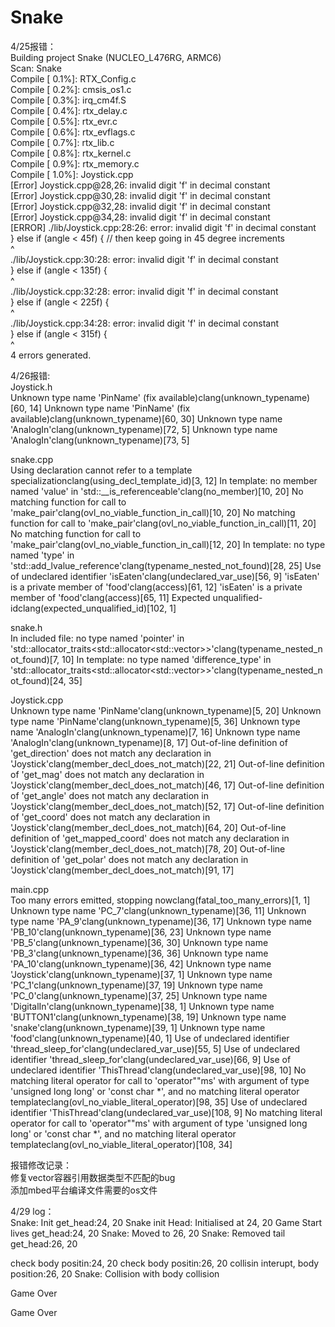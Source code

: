 # Snake
4/25报错：<br>
Building project Snake (NUCLEO_L476RG, ARMC6)<br>
Scan: Snake<br>
Compile [  0.1%]: RTX_Config.c<br>
Compile [  0.2%]: cmsis_os1.c<br>
Compile [  0.3%]: irq_cm4f.S<br>
Compile [  0.4%]: rtx_delay.c<br>
Compile [  0.5%]: rtx_evr.c<br>
Compile [  0.6%]: rtx_evflags.c<br>
Compile [  0.7%]: rtx_lib.c<br>
Compile [  0.8%]: rtx_kernel.c<br>
Compile [  0.9%]: rtx_memory.c<br>
Compile [  1.0%]: Joystick.cpp<br>
[Error] Joystick.cpp@28,26: invalid digit 'f' in decimal constant<br>
[Error] Joystick.cpp@30,28: invalid digit 'f' in decimal constant<br>
[Error] Joystick.cpp@32,28: invalid digit 'f' in decimal constant<br>
[Error] Joystick.cpp@34,28: invalid digit 'f' in decimal constant<br>
[ERROR] ./lib/Joystick.cpp:28:26: error: invalid digit 'f' in decimal constant<br>
} else if (angle < 45f) {  // then keep going in 45 degree increments<br>
^<br>
./lib/Joystick.cpp:30:28: error: invalid digit 'f' in decimal constant<br>
}  else if (angle < 135f) {<br>
^<br>
./lib/Joystick.cpp:32:28: error: invalid digit 'f' in decimal constant<br>
}  else if (angle < 225f) {<br>
^<br>
./lib/Joystick.cpp:34:28: error: invalid digit 'f' in decimal constant<br>
}  else if (angle < 315f) {<br>
^<br>
4 errors generated.<br>

4/26报错:<br>
Joystick.h<br>
Unknown type name 'PinName' (fix available)clang(unknown_typename)[60, 14]
Unknown type name 'PinName' (fix available)clang(unknown_typename)[60, 30]
Unknown type name 'AnalogIn'clang(unknown_typename)[72, 5]
Unknown type name 'AnalogIn'clang(unknown_typename)[73, 5]<br>

snake.cpp<br>
Using declaration cannot refer to a template specializationclang(using_decl_template_id)[3, 12]
In template: no member named 'value' in 'std::__is_referenceable<int>'clang(no_member)[10, 20]
No matching function for call to 'make_pair'clang(ovl_no_viable_function_in_call)[10, 20]
No matching function for call to 'make_pair'clang(ovl_no_viable_function_in_call)[11, 20]
No matching function for call to 'make_pair'clang(ovl_no_viable_function_in_call)[12, 20]
In template: no type named 'type' in 'std::add_lvalue_reference<int>'clang(typename_nested_not_found)[28, 25]
Use of undeclared identifier 'isEaten'clang(undeclared_var_use)[56, 9]
'isEaten' is a private member of 'food'clang(access)[61, 12]
'isEaten' is a private member of 'food'clang(access)[65, 11]
Expected unqualified-idclang(expected_unqualified_id)[102, 1]<br>

snake.h<br>
In included file: no type named 'pointer' in 'std::allocator_traits<std::allocator<std::vector<int>>>'clang(typename_nested_not_found)[7, 10]
In template: no type named 'difference_type' in 'std::allocator_traits<std::allocator<std::vector<int>>>'clang(typename_nested_not_found)[24, 35]<br>

Joystick.cpp<br>
Unknown type name 'PinName'clang(unknown_typename)[5, 20]
Unknown type name 'PinName'clang(unknown_typename)[5, 36]
Unknown type name 'AnalogIn'clang(unknown_typename)[7, 16]
Unknown type name 'AnalogIn'clang(unknown_typename)[8, 17]
Out-of-line definition of 'get_direction' does not match any declaration in 'Joystick'clang(member_decl_does_not_match)[22, 21]
Out-of-line definition of 'get_mag' does not match any declaration in 'Joystick'clang(member_decl_does_not_match)[46, 17]
Out-of-line definition of 'get_angle' does not match any declaration in 'Joystick'clang(member_decl_does_not_match)[52, 17]
Out-of-line definition of 'get_coord' does not match any declaration in 'Joystick'clang(member_decl_does_not_match)[64, 20]
Out-of-line definition of 'get_mapped_coord' does not match any declaration in 'Joystick'clang(member_decl_does_not_match)[78, 20]
Out-of-line definition of 'get_polar' does not match any declaration in 'Joystick'clang(member_decl_does_not_match)[91, 17]<br>

main.cpp<br>
Too many errors emitted, stopping nowclang(fatal_too_many_errors)[1, 1]
Unknown type name 'PC_7'clang(unknown_typename)[36, 11]
Unknown type name 'PA_9'clang(unknown_typename)[36, 17]
Unknown type name 'PB_10'clang(unknown_typename)[36, 23]
Unknown type name 'PB_5'clang(unknown_typename)[36, 30]
Unknown type name 'PB_3'clang(unknown_typename)[36, 36]
Unknown type name 'PA_10'clang(unknown_typename)[36, 42]
Unknown type name 'Joystick'clang(unknown_typename)[37, 1]
Unknown type name 'PC_1'clang(unknown_typename)[37, 19]
Unknown type name 'PC_0'clang(unknown_typename)[37, 25]
Unknown type name 'DigitalIn'clang(unknown_typename)[38, 1]
Unknown type name 'BUTTON1'clang(unknown_typename)[38, 19]
Unknown type name 'snake'clang(unknown_typename)[39, 1]
Unknown type name 'food'clang(unknown_typename)[40, 1]
Use of undeclared identifier 'thread_sleep_for'clang(undeclared_var_use)[55, 5]
Use of undeclared identifier 'thread_sleep_for'clang(undeclared_var_use)[66, 9]
Use of undeclared identifier 'ThisThread'clang(undeclared_var_use)[98, 10]
No matching literal operator for call to 'operator""ms' with argument of type 'unsigned long long' or 'const char *', and no matching literal operator templateclang(ovl_no_viable_literal_operator)[98, 35]
Use of undeclared identifier 'ThisThread'clang(undeclared_var_use)[108, 9]
No matching literal operator for call to 'operator""ms' with argument of type 'unsigned long long' or 'const char *', and no matching literal operator templateclang(ovl_no_viable_literal_operator)[108, 34]<br>

报错修改记录：<br>
修复vector容器引用数据类型不匹配的bug<br>
添加mbed平台编译文件需要的os文件

4/29 log：<br>
Snake: Init
get_head:24, 20
Snake init
 Head: Initialised at 24, 20
Game Start
lives
get_head:24, 20
Snake: Moved to 26, 20
Snake: Removed tail
get_head:26, 20

check body positin:24, 20
check body positin:26, 20
collisin interupt, body position:26, 20
Snake: Collision with body
collision

Game Over

Game Over

